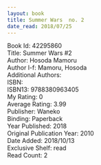 ```yaml
---
layout: book
title: Summer Wars  no. 2
date_read: 2018/07/25
---
```


Book Id: 42295860<br />
Title: Summer Wars #2<br />
Author: Hosoda Mamoru<br />
Author l-f: Mamoru, Hosoda<br />
Additional Authors: <br />
ISBN: <br />
ISBN13: 9788380963405<br />
My Rating: 0<br />
Average Rating: 3.99<br />
Publisher: Waneko<br />
Binding: Paperback<br />
Year Published: 2018<br />
Original Publication Year: 2010<br />
Date Added: 2018/10/13<br />
Exclusive Shelf: read<br />
Read Count: 2<br />

